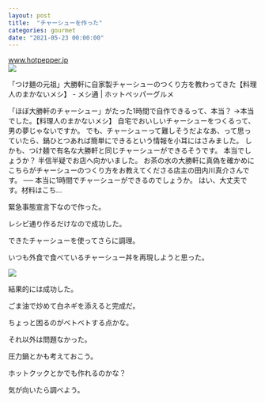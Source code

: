 ```yaml
---
layout: post
title:  "チャーシューを作った"
categories: gourmet
date: "2021-05-23 00:00:00"
---
```



<div class="card">
  <a href="https://www.hotpepper.jp/mesitsu/entry/maguro/18-00141"></a>
  <div class="card__header">
    <a href="https://www.hotpepper.jp/mesitsu/entry/maguro/18-00141">www.hotpepper.jp</a>
  </div>
  <div class="card__image">
    <img src="https://cdn-ak.f.st-hatena.com/images/fotolife/M/Meshi2_IB/20180428/20180428015120.jpg">
  </div>
  <div class="card__title">
    <p>「つけ麺の元祖」大勝軒に自家製チャーシューのつくり方を教わってきた【料理人のまかないメシ】 - メシ通 | ホットペッパーグルメ</p>
  </div>
  <div class="card__description">
    <p>「ほぼ大勝軒のチャーシュー」がたった1時間で自作できるって、本当？ →本当でした。【料理人のまかないメシ】 自宅でおいしいチャーシューをつくるって、男の夢じゃないですか。 でも、チャーシューって難しそうだよなあ、って思っていたら、鍋ひとつあれば簡単にできるという情報を小耳にはさみました。 しかも、つけ麺で有名な大勝軒と同じチャーシューができるそうです。 本当でしょうか？ 半信半疑でお店へ向かいました。 お茶の水の大勝軒に真偽を確かめに こちらがチャーシューのつくり方をお教えてくださる店主の田内川真介さんです。 ── 本当に1時間でチャーシューができるのでしょうか。 はい、大丈夫です。材料はこち…</p>
  </div>
</div>


緊急事態宣言下なので作った。

レシピ通り作るだけなので成功した。

できたチャーシューを使ってさらに調理。

いつも外食で食べているチャーシュー丼を再現しようと思った。


<div class="trim">
  <div class="trim__item">
    <a href="{{ site.url }}/assets/images/2021-05-23-report/16-47-15.png">
      <img class="one" src="{{ site.url }}/assets/thumbnail/2021-05-23-report/16-47-15.png">
    </a>
  </div>
</div>


結果的には成功した。

ごま油で炒めて白ネギを添えると完成だ。

ちょっと困るのがベトベトする点かな。

それ以外は問題なかった。

圧力鍋とかも考えておこう。

ホットクックとかでも作れるのかな？

気が向いたら調べよう。
